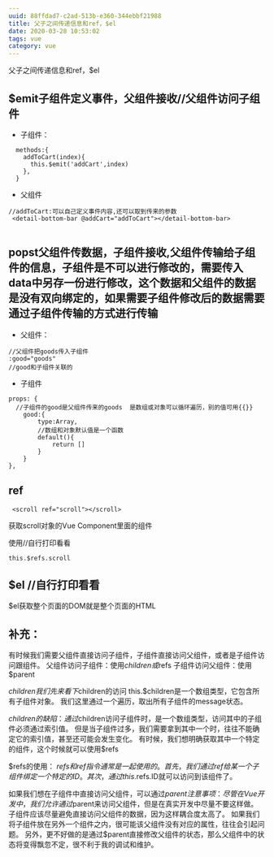 ```yaml
---
uuid: 88ffdad7-c2ad-513b-e360-344ebbf21988
title: 父子之间传递信息和ref，$el
date: 2020-03-28 10:53:02
tags: vue
category: vue
---
```

父子之间传递信息和ref，$el

## $emit子组件定义事件，父组件接收//父组件访问子组件

* 子组件：

```
  methods:{
    addToCart(index){
      this.$emit('addCart',index)
    },
  }
```

* 父组件

```
//addToCart:可以自己定义事件内容,还可以取到传来的参数
 <detail-bottom-bar @addCart="addToCart"></detail-bottom-bar>
 
```


## popst父组件传数据，子组件接收,父组件传输给子组件的信息，子组件是不可以进行修改的，需要传入data中另存一份进行修改，这个数据和父组件的数据是没有双向绑定的，如果需要子组件修改后的数据需要通过子组件传输的方式进行传输

* 父组件：

```
//父组件把goods传入子组件
:good="goods"
//good和子组件关联的
```

* 子组件

```
props: {
  //子组件的good是父组件传来的goods  是数组或对象可以循环遍历，别的值可用{{}}
    good:{
        type:Array,
        //数组和对象默认值是一个函数
        default(){
            return []
        }
    }
},
```

##  ref

```
 <scroll ref="scroll"></scroll>
```
获取scroll对象的Vue Component里面的组件

使用//自行打印看看
```
this.$refs.scroll
```

##  $el //自行打印看看
$el获取整个页面的DOM就是整个页面的HTML

##  补充：
有时候我们需要父组件直接访问子组件，子组件直接访问父组件，或者是子组件访问跟组件。
父组件访问子组件：使用$children或$refs
子组件访问父组件：使用$parent

$children
我们先来看下$children的访问
this.$children是一个数组类型，它包含所有子组件对象。
我们这里通过一个遍历，取出所有子组件的message状态。

$children的缺陷：
通过$children访问子组件时，是一个数组类型，访问其中的子组件必须通过索引值。
但是当子组件过多，我们需要拿到其中一个时，往往不能确定它的索引值，甚至还可能会发生变化。
有时候，我们想明确获取其中一个特定的组件，这个时候就可以使用$refs

$refs的使用：
$refs和ref指令通常是一起使用的。
首先，我们通过ref给某一个子组件绑定一个特定的ID。
其次，通过this.$refs.ID就可以访问到该组件了。

如果我们想在子组件中直接访问父组件，可以通过$parent
注意事项：
尽管在Vue开发中，我们允许通过$parent来访问父组件，但是在真实开发中尽量不要这样做。
子组件应该尽量避免直接访问父组件的数据，因为这样耦合度太高了。
如果我们将子组件放在另外一个组件之内，很可能该父组件没有对应的属性，往往会引起问题。
另外，更不好做的是通过$parent直接修改父组件的状态，那么父组件中的状态将变得飘忽不定，很不利于我的调试和维护。


